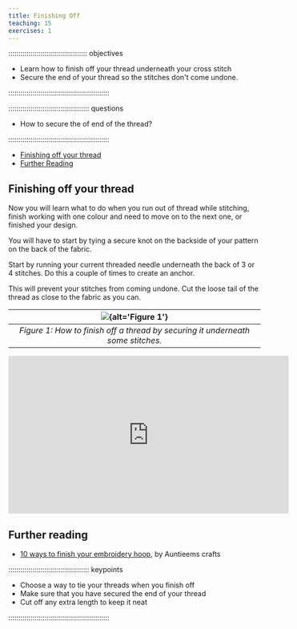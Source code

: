 ```yaml
---
title: Finishing Off
teaching: 15
exercises: 1
---
```


::::::::::::::::::::::::::::::::::::::: objectives

- Learn how to finish off your thread underneath your cross stitch
- Secure the end of your thread so the stitches don't come undone.

::::::::::::::::::::::::::::::::::::::::::::::::::

:::::::::::::::::::::::::::::::::::::::: questions

- How to secure the of end of the thread?

::::::::::::::::::::::::::::::::::::::::::::::::::

- [Finishing off your thread](#finishing-off-your-thread)
- [Further Reading](#further-reading)

## Finishing off your thread

Now you will learn what to do when you run out of thread while stitching, finish working with one colour and need to move on to the next one, or finished your design.

You will have to start by tying a secure knot on the backside of your pattern on the back of the fabric.

Start by running your current threaded needle underneath the back of 3 or 4 stitches.
Do this a couple of times to create an anchor.

This will prevent your stitches from coming undone.
Cut the loose tail of the thread as close to the fabric as you can.

| ![](fig/episodes/04-finishing-off/fig1.png){alt='Figure 1'} | 
| :--------------: |
| *Figure 1: How to finish off a thread by securing it underneath some stitches.*                 | 

<center>
<iframe width="560" height="315" src="https://www.youtube.com/embed/6fIaQBjHskI" frameborder="0" allow="accelerometer; autoplay; encrypted-media; gyroscope; picture-in-picture" allowfullscreen></iframe>
</center>

## Further reading

- [10 ways to finish your embroidery hoop](https://www.auntieemscrafts.com/10-ways-to-finish-embroidery-hoops/), by Auntieems crafts

:::::::::::::::::::::::::::::::::::::::: keypoints

- Choose a way to tie your threads when you finish off
- Make sure that you have secured the end of your thread
- Cut off any extra length to keep it neat

::::::::::::::::::::::::::::::::::::::::::::::::::


